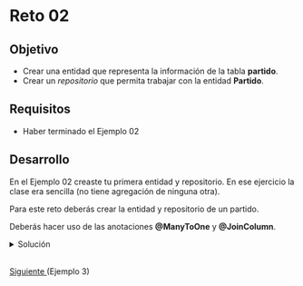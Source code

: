 # Reto 02

## Objetivo

 - Crear una entidad que representa la información de la tabla **partido**.
 - Crear un *repositorio* que permita trabajar con la entidad **Partido**.

## Requisitos

- Haber terminado el Ejemplo 02

## Desarrollo

En el Ejemplo 02 creaste tu primera entidad y repositorio. En ese ejercicio la clase era sencilla (no tiene agregación de ninguna otra). 

Para este reto deberás crear la entidad y repositorio de un partido.

Deberás hacer uso de las anotaciones **@ManyToOne** y **@JoinColumn**.

<details>
  <summary>Solución</summary>

 1. Crea la clase **Partido** en el paquete **model** y agrega los atributos y código generado igual que en el Ejemplo 02.
         
    ![POJO](img/figura01.png)
  
 2. Agrega las anotaciones básicas para los atributos sencillos y para la clase.
 
    ![Anotaciones](img/figura02.png)
      
 3. Agrega la anotacion **@ManyToOne** y **@JoinColumn** como se muestra en la imagen:
 
    ![Anotaciones](img/figura03.png)
      
 4. Agrega el repositorio igual que en el Ejemplo 2:
	
    ![Repositorio](img/figura04.png)

    ```java
    package org.bedu.javase2.ejemplo.ejemplo1.model;

    import javax.persistence.*;
    import java.util.Objects;

    @Entity
    @Table(name="partidos")
    public class Partido {

        @Id
        @GeneratedValue(strategy = GenerationType.IDENTITY)
        private Long id;

        @ManyToOne
        @JoinColumn(name = "equipos1_fk", referencedColumnName = "id")
        private Equipo equipo1;

        @ManyToOne
        @JoinColumn(name = "equipos2_fk", referencedColumnName = "id")
        private Equipo equipo2;

        @Column(name="marcador_equipo_1")
        private Integer marcadorEquipo1;

        @Column(name="marcador_equipo_2")
        private Integer marcadorEquipo2;

        public Long getId() {
            return id;
        }

        public void setId(Long id) {
            this.id = id;
        }

        public Equipo getEquipo1() {
            return equipo1;
        }

        public void setEquipo1(Equipo equipo1) {
            this.equipo1 = equipo1;
        }

        public Equipo getEquipo2() {
            return equipo2;
        }

        public void setEquipo2(Equipo equipo2) {
            this.equipo2 = equipo2;
        }

        public Integer getMarcadorEquipo1() {
            return marcadorEquipo1;
        }

        public void setMarcadorEquipo1(Integer marcadorEquipo1) {
            this.marcadorEquipo1 = marcadorEquipo1;
        }

        public Integer getMarcadorEquipo2() {
            return marcadorEquipo2;
        }

        public void setMarcadorEquipo2(Integer marcadorEquipo2) {
            this.marcadorEquipo2 = marcadorEquipo2;
        }

        @Override
        public boolean equals(Object o) {
            if (this == o) return true;
            if (!(o instanceof Partido)) return false;
            Partido partido = (Partido) o;
            return id.equals(partido.id) &&
                    equipo1.equals(partido.equipo1) &&
                    equipo2.equals(partido.equipo2) &&
                    marcadorEquipo1.equals(partido.marcadorEquipo1) &&
                    marcadorEquipo2.equals(partido.marcadorEquipo2);
        }

        @Override
        public int hashCode() {
            return Objects.hash(id, equipo1, equipo2, marcadorEquipo1, marcadorEquipo2);
        }
    }
    ```

    <p>
    Para validar que todo esté correcto, inicia la aplicación con maven.
    </p>

</details>

</br>

[Siguiente ](../Ejemplo-03/Readme.md)(Ejemplo 3)